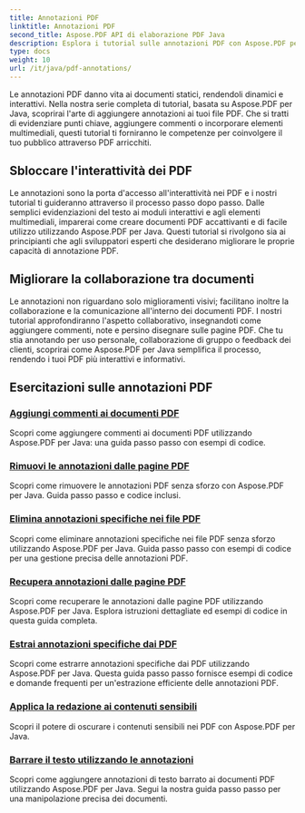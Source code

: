 ```yaml
---
title: Annotazioni PDF
linktitle: Annotazioni PDF
second_title: Aspose.PDF API di elaborazione PDF Java
description: Esplora i tutorial sulle annotazioni PDF con Aspose.PDF per Java, impara ad aggiungere interattività, commenti e altro ai tuoi PDF.
type: docs
weight: 10
url: /it/java/pdf-annotations/
---
```


Le annotazioni PDF danno vita ai documenti statici, rendendoli dinamici e interattivi. Nella nostra serie completa di tutorial, basata su Aspose.PDF per Java, scoprirai l'arte di aggiungere annotazioni ai tuoi file PDF. Che si tratti di evidenziare punti chiave, aggiungere commenti o incorporare elementi multimediali, questi tutorial ti forniranno le competenze per coinvolgere il tuo pubblico attraverso PDF arricchiti.

## Sbloccare l'interattività dei PDF

Le annotazioni sono la porta d'accesso all'interattività nei PDF e i nostri tutorial ti guideranno attraverso il processo passo dopo passo. Dalle semplici evidenziazioni del testo ai moduli interattivi e agli elementi multimediali, imparerai come creare documenti PDF accattivanti e di facile utilizzo utilizzando Aspose.PDF per Java. Questi tutorial si rivolgono sia ai principianti che agli sviluppatori esperti che desiderano migliorare le proprie capacità di annotazione PDF.

## Migliorare la collaborazione tra documenti

Le annotazioni non riguardano solo miglioramenti visivi; facilitano inoltre la collaborazione e la comunicazione all'interno dei documenti PDF. I nostri tutorial approfondiranno l'aspetto collaborativo, insegnandoti come aggiungere commenti, note e persino disegnare sulle pagine PDF. Che tu stia annotando per uso personale, collaborazione di gruppo o feedback dei clienti, scoprirai come Aspose.PDF per Java semplifica il processo, rendendo i tuoi PDF più interattivi e informativi.

## Esercitazioni sulle annotazioni PDF
### [Aggiungi commenti ai documenti PDF](./add-comments-pdf-documents/)
Scopri come aggiungere commenti ai documenti PDF utilizzando Aspose.PDF per Java: una guida passo passo con esempi di codice.
### [Rimuovi le annotazioni dalle pagine PDF](./remove-annotations-pdf-pages/)
Scopri come rimuovere le annotazioni PDF senza sforzo con Aspose.PDF per Java. Guida passo passo e codice inclusi.
### [Elimina annotazioni specifiche nei file PDF](./delete-specific-annotations-pdf-files/)
Scopri come eliminare annotazioni specifiche nei file PDF senza sforzo utilizzando Aspose.PDF per Java. Guida passo passo con esempi di codice per una gestione precisa delle annotazioni PDF.
### [Recupera annotazioni dalle pagine PDF](./retrieve-annotations-pdf-pages/)
Scopri come recuperare le annotazioni dalle pagine PDF utilizzando Aspose.PDF per Java. Esplora istruzioni dettagliate ed esempi di codice in questa guida completa.
### [Estrai annotazioni specifiche dai PDF](./extract-specific-annotation-pdfs/)
Scopri come estrarre annotazioni specifiche dai PDF utilizzando Aspose.PDF per Java. Questa guida passo passo fornisce esempi di codice e domande frequenti per un'estrazione efficiente delle annotazioni PDF.
### [Applica la redazione ai contenuti sensibili](./apply-redaction-sensitive-content/)
Scopri il potere di oscurare i contenuti sensibili nei PDF con Aspose.PDF per Java.
### [Barrare il testo utilizzando le annotazioni](./strike-through-text-using-annotations/)
Scopri come aggiungere annotazioni di testo barrato ai documenti PDF utilizzando Aspose.PDF per Java. Segui la nostra guida passo passo per una manipolazione precisa dei documenti.